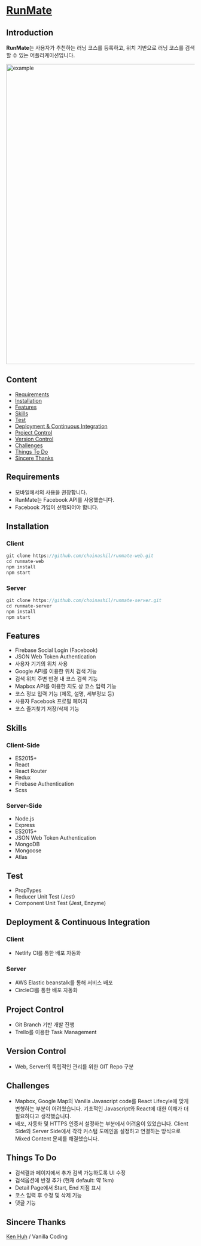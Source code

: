 # [RunMate](https://runmate.co)


## Introduction

**RunMate**는 사용자가 추천하는 러닝 코스를 등록하고, 위치 기반으로 러닝 코스를 검색할 수 있는 어플리케이션입니다.

<img height="800" alt="example" src="./runmate.gif">

## Content
- [Requirements](#Requirements)
- [Installation](#Installation)
- [Features](#Features)
- [Skills](#Skills)
- [Test](#Test)
- [Deployment & Continuous Integration](#Deployment-&-Continuous-Integration)
- [Project Control](#Project-Control)
- [Version Control](#Version-Control)
- [Challenges](#Challenges)
- [Things To Do](#Things-To-Do)
- [Sincere Thanks](#Sincere-Thanks)


## Requirements

- 모바일에서의 사용을 권장합니다.
- RunMate는 Facebook API를 사용했습니다.
- Facebook 가입이 선행되어야 합니다.


## Installation

### Client

```javascript
git clone https://github.com/choinashil/runmate-web.git
cd runmate-web
npm install
npm start
```

### Server

```javascript
git clone https://github.com/choinashil/runmate-server.git
cd runmate-server
npm install
npm start
```


## Features

- Firebase Social Login (Facebook)
- JSON Web Token Authentication
- 사용자 기기의 위치 사용
- Google API를 이용한 위치 검색 기능
- 검색 위치 주변 반경 내 코스 검색 기능 
- Mapbox API를 이용한 지도 상 코스 입력 기능
- 코스 정보 입력 기능 (제목, 설명, 세부정보 등)
- 사용자 Facebook 프로필 페이지
- 코스 즐겨찾기 저장/삭제 기능


## Skills
### Client-Side

- ES2015+
- React
- React Router
- Redux
- Firebase Authentication
- Scss


### Server-Side

- Node.js
- Express
- ES2015+
- JSON Web Token Authentication
- MongoDB
- Mongoose
- Atlas


## Test

- PropTypes
- Reducer Unit Test (Jest)
- Component Unit Test (Jest, Enzyme)


## Deployment & Continuous Integration

### Client

- Netlify CI를 통한 배포 자동화

### Server
- AWS Elastic beanstalk를 통해 서비스 배포
- CircleCI를 통한 배포 자동화


## Project Control

- Git Branch 기반 개발 진행
- Trello를 이용한 Task Management


## Version Control

- Web, Server의 독립적인 관리를 위한 GIT Repo 구분


## Challenges

- Mapbox, Google Map의 Vanilla Javascript code를 React Lifecyle에 맞게 변형하는 부분이 어려웠습니다. 기초적인 Javascript와 React에 대한 이해가 더 필요하다고 생각했습니다.
- 배포, 자동화 및 HTTPS 인증서 설정하는 부분에서 어려움이 있었습니다. Client Side와 Server Side에서 각각 커스텀 도메인을 설정하고 연결하는 방식으로 Mixed Content 문제를 해결했습니다. 


## Things To Do

- 검색결과 페이지에서 추가 검색 가능하도록 UI 수정
- 검색옵션에 반경 추가 (현재 default: 약 1km)
- Detail Page에서 Start, End 지점 표시
- 코스 입력 후 수정 및 삭제 기능
- 댓글 기능



## Sincere Thanks

[Ken Huh](https://github.com/Ken123777) / Vanilla Coding
